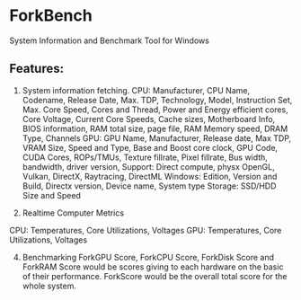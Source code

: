 # ForkBench
 System Information and Benchmark Tool for Windows 

## Features: 
1. System information fetching.
 CPU:
 Manufacturer, CPU Name, Codename, Release Date, Max. TDP, Technology, Model, Instruction Set, Max. Core Speed, Cores and Thread, Power and Energy efficient cores, Core Voltage, Current Core Speeds, Cache sizes, Motherboard Info, BIOS 
 information, RAM total size, page file, RAM Memory speed, DRAM Type, Channels
 GPU: GPU Name, Manufacturer, Release date, Max TDP, VRAM Size, Speed and Type, Base and Boost core clock, GPU Code, CUDA Cores, ROPs/TMUs, Texture fillrate, Pixel fillrate, Bus width, bandwidth, driver version, Support: Direct compute, 
 physx OpenGL, Vulkan, DirectX, Raytracing, DirectML
 Windows: Edition, Version and Build, Directx version, Device name, System type
 Storage: SSD/HDD Size and Speed

3. Realtime Computer Metrics
 
 CPU: Temperatures, Core Utilizations, Voltages
 GPU: Temperatures, Core Utilizations, Voltages

4. Benchmarking
 ForkGPU Score, ForkCPU Score, ForkDisk Score and ForkRAM Score would be scores giving to each hardware on the basic of their performance.
 ForkScore would be the overall total score for the whole system.

